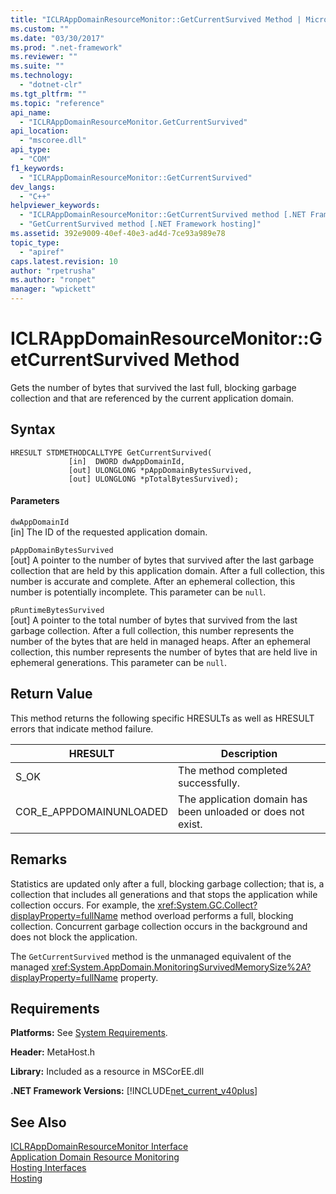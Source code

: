 ```yaml
---
title: "ICLRAppDomainResourceMonitor::GetCurrentSurvived Method | Microsoft Docs"
ms.custom: ""
ms.date: "03/30/2017"
ms.prod: ".net-framework"
ms.reviewer: ""
ms.suite: ""
ms.technology: 
  - "dotnet-clr"
ms.tgt_pltfrm: ""
ms.topic: "reference"
api_name: 
  - "ICLRAppDomainResourceMonitor.GetCurrentSurvived"
api_location: 
  - "mscoree.dll"
api_type: 
  - "COM"
f1_keywords: 
  - "ICLRAppDomainResourceMonitor::GetCurrentSurvived"
dev_langs: 
  - "C++"
helpviewer_keywords: 
  - "ICLRAppDomainResourceMonitor::GetCurrentSurvived method [.NET Framework hosting]"
  - "GetCurrentSurvived method [.NET Framework hosting]"
ms.assetid: 392e9009-40ef-40e3-ad4d-7ce93a989e78
topic_type: 
  - "apiref"
caps.latest.revision: 10
author: "rpetrusha"
ms.author: "ronpet"
manager: "wpickett"
---
```

# ICLRAppDomainResourceMonitor::GetCurrentSurvived Method
Gets the number of bytes that survived the last full, blocking garbage collection and that are referenced by the current application domain.  
  
## Syntax  
  
```  
HRESULT STDMETHODCALLTYPE GetCurrentSurvived(  
             [in]  DWORD dwAppDomainId,  
             [out] ULONGLONG *pAppDomainBytesSurvived,  
             [out] ULONGLONG *pTotalBytesSurvived);  
```  
  
#### Parameters  
 `dwAppDomainId`  
 [in] The ID of the requested application domain.  
  
 `pAppDomainBytesSurvived`  
 [out] A pointer to the number of bytes that survived after the last garbage collection that are held by this application domain. After a full collection, this number is accurate and complete. After an ephemeral collection, this number is potentially incomplete. This parameter can be `null`.  
  
 `pRuntimeBytesSurvived`  
 [out] A pointer to the total number of bytes that survived from the last garbage collection. After a full collection, this number represents the number of the bytes that are held in managed heaps. After an ephemeral collection, this number represents the number of bytes that are held live in ephemeral generations. This parameter can be `null`.  
  
## Return Value  
 This method returns the following specific HRESULTs as well as HRESULT errors that indicate method failure.  
  
|HRESULT|Description|  
|-------------|-----------------|  
|S_OK|The method completed successfully.|  
|COR_E_APPDOMAINUNLOADED|The application domain has been unloaded or does not exist.|  
  
## Remarks  
 Statistics are updated only after a full, blocking garbage collection; that is, a collection that includes all generations and that stops the application while collection occurs. For example, the <xref:System.GC.Collect?displayProperty=fullName> method overload performs a full, blocking collection. Concurrent garbage collection occurs in the background and does not block the application.  
  
 The `GetCurrentSurvived` method is the unmanaged equivalent of the managed <xref:System.AppDomain.MonitoringSurvivedMemorySize%2A?displayProperty=fullName> property.  
  
## Requirements  
 **Platforms:** See [System Requirements](../../../../docs/framework/get-started/system-requirements.md).  
  
 **Header:** MetaHost.h  
  
 **Library:** Included as a resource in MSCorEE.dll  
  
 **.NET Framework Versions:** [!INCLUDE[net_current_v40plus](../../../../includes/net-current-v40plus-md.md)]  
  
## See Also  
 [ICLRAppDomainResourceMonitor Interface](../../../../docs/framework/unmanaged-api/hosting/iclrappdomainresourcemonitor-interface.md)   
 [Application Domain Resource Monitoring](../../../../docs/standard/garbage-collection/app-domain-resource-monitoring.md)   
 [Hosting Interfaces](../../../../docs/framework/unmanaged-api/hosting/hosting-interfaces.md)   
 [Hosting](../../../../docs/framework/unmanaged-api/hosting/index.md)